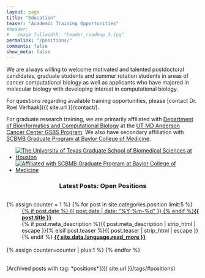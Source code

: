 ```yaml
---
layout: page
title: "Education"
teaser: "Academic Training Opportunities"
#header:
#   image_fullwidth: "header_roadmap_3.jpg"
permalink: "/positions/"
comments: false
show_meta: false
---
```


We are always willing to welcome motivated and talented postdoctoral candidates, graduate students and summer rotation students in areas of cancer computational biology as well as applicants who have majored in molecular biology with developing interest in computational biology. 

For questions regarding available training opportunities, please [contact Dr. Roel Verhaak]({{ site.url }}/contact/).

For graduate research training, we are primarily affiliated with [Department of Bioinformatics and Computational Biology](http://bioinformatics.mdanderson.org) at the [UT MD Anderson Cancer Center GSBS Program](http://gsbs.uth.edu). We also have secondary affiliation with [SCBMB Graduate Program at Baylor College of Medicine](http://bcm.edu/scbmb).

<ul class="small-block-grid-2">
<li><a href="http://gsbs.uth.edu"><img alt="The University of Texas Graduate School of Biomedical Sciences at Houston" title="The University of Texas Graduate School of Biomedical Sciences at Houston" src="{{ site.url }}/images/logos/utgsbs_logo.png"></a></li>
<li><a href="http://bcm.edu/scbmb"><img alt="Affiliated with SCBMB Graduate Program at Baylor College of Medicine" title="Affiliated with SCBMB Graduate Program at Baylor College of Medicine" src="{{ site.url }}/images/logos/scbmb_bcm_logo.png"></a></li>
</ul>

### <center><i class="fa fa-info-circle fa-1.9x"></i> Latest Posts: Open Positions

<div id="blog-index" class="row">
  <div class="small-12 columns t30">
    <dl class="accordion" data-accordion>
      {% assign counter = 1 %}
      {% for post in site.categories.position limit:5 %}
      <dd class="accordion-navigation">
      <a href="#panel{{ counter }}"><span class="iconfont"></span> {% if post.date %}<time class="icon-calendar pr20" datetime="{{ post.date | date: "%Y-%m-%d" }}" itemprop="datePublished"> {{ post.date | date: "%Y-%m-%d" }}</time> {% endif %}<strong>{{ post.title }}</strong></a>
        <div id="panel{{ counter }}" class="content">
          {% if post.meta_description %}{{ post.meta_description | strip_html | escape }}{% elsif post.teaser %}{{ post.teaser | strip_html | escape }}{% endif %}
          <a href="{{ site.url }}{{ post.url }}" title="Read {{ post.title escape_once }}"><strong>{{ site.data.language.read_more }}</strong></a><br><br>
        </div>
      </dd>
      {% assign counter=counter | plus:1 %}
      {% endfor %}
    </dl>
  </div><!-- /.small-12.columns -->
</div><!-- /.row -->
<br>
[Archived posts with tag: *positions*]({{ site.url }}/tags/#positions) 
